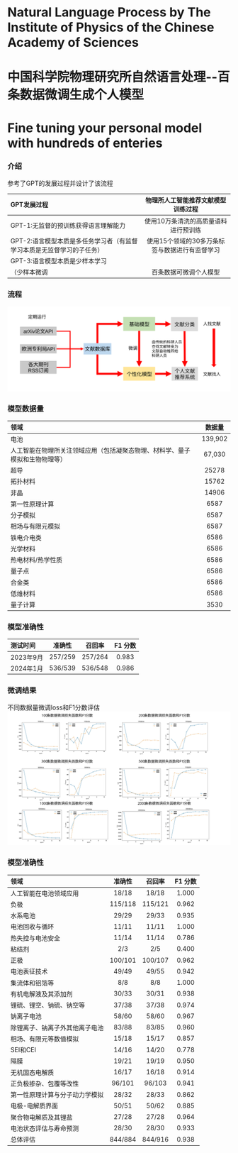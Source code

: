 # Natural Language Process by The Institute of Physics of the Chinese Academy of Sciences
# 中国科学院物理研究所自然语言处理--百条数据微调生成个人模型
# Fine tuning your personal model with hundreds of enteries

### 介绍
参考了GPT的发展过程并设计了该流程

| GPT发展过程| 物理所人工智能推荐文献模型训练过程 |
|:--------| :---------:|
| GPT-1:无监督的预训练获得语言理解能力 | 使用10万条清洗的高质量语料进行预训练 |
| GPT-2:语言模型本质是多任务学习者（有监督学习本质是无监督学习的子任务） | 使用15个领域的30多万条标签与数据进行有监督学习 |
| GPT-3:语言模型本质是少样本学习
（少样本微调 | 百条数据可微调个人模型 |

### 流程
![物理所人工智能推荐文献系统模型工作过程](./fig/2.svg)

### 模型数据量
|领域|数据量|
|:--------| :---------:|
|电池|139,902|
|人工智能在物理所关注领域应用（包括凝聚态物理、材料学、量子模拟和生物物理等）|	67,030|
|超导|25278|
|拓扑材料|15762|
|非晶|14906|
|第一性原理计算|6587|
|分子模拟|6587|
|相场与有限元模拟|6587|
|铁电介电类|6586|
|光学材料|6586|
|热电材料/热学性质|6586|
|量子点|6586|
|合金类|6586|
|低维材料|6586|
|量子计算|3530|

### 模型准确性
|测试时间|准确性|召回率|F1 分数|
|:--------| :---------:| :---------:| :---------:|
|2023年9月|257/259|257/264|0.983|
|2024年1月|536/539|536/548|0.986|

### 微调结果
不同数据量微调loss和F1分数评估
![不同数据量微调loss和F1分数评估](./fig/4.svg)

### 模型准确性
|领域|准确性|召回率|F1 分数|
|:--------| :---------:| :---------:| :---------:|
|人工智能在电池领域应用|18/18|18/18|1.000|
|负极|115/118|115/121|0.962|
|水系电池|29/29|29/33|0.935|
|电池回收与循环|11/11|11/11|1.000| 
|热失控与电池安全|11/14|11/14|0.786|
|粘结剂|2/3|2/5|0.400|
|正极|100/101|100/107|0.962|
|电池表征技术|49/49|49/55|0.942|
|集流体和铝箔等|8/8|8/8|1.000|
|有机电解液及其添加剂|30/33|30/31|0.938| 
|锂硫、锂空、钠硫、钠空等|37/38|37/38|0.974|
|钠离子电池|58/60|58/60|0.967|
|除锂离子、钠离子外其他离子电池|83/88|83/85|0.960|
|相场、有限元等数值模拟|15/18|15/17|0.857|
|SEI和CEI|14/16|14/20|0.778|
|隔膜|19/21|19/19|0.950|
|无机固态电解质|16/17|16/18|0.914|
|正负极掺杂、包覆等改性|96/101|96/103|0.941|
|第一性原理计算与分子动力学模拟|28/32|28/33|0.862|
|电极-电解质界面|50/51|50/62|0.885|
|聚合物电解质及其锂盐|27/28|27/28|0.964|
|电池状态评估与寿命预测|28/30|28/30|0.933|
|总体评估|844/884|844/916|0.938|


